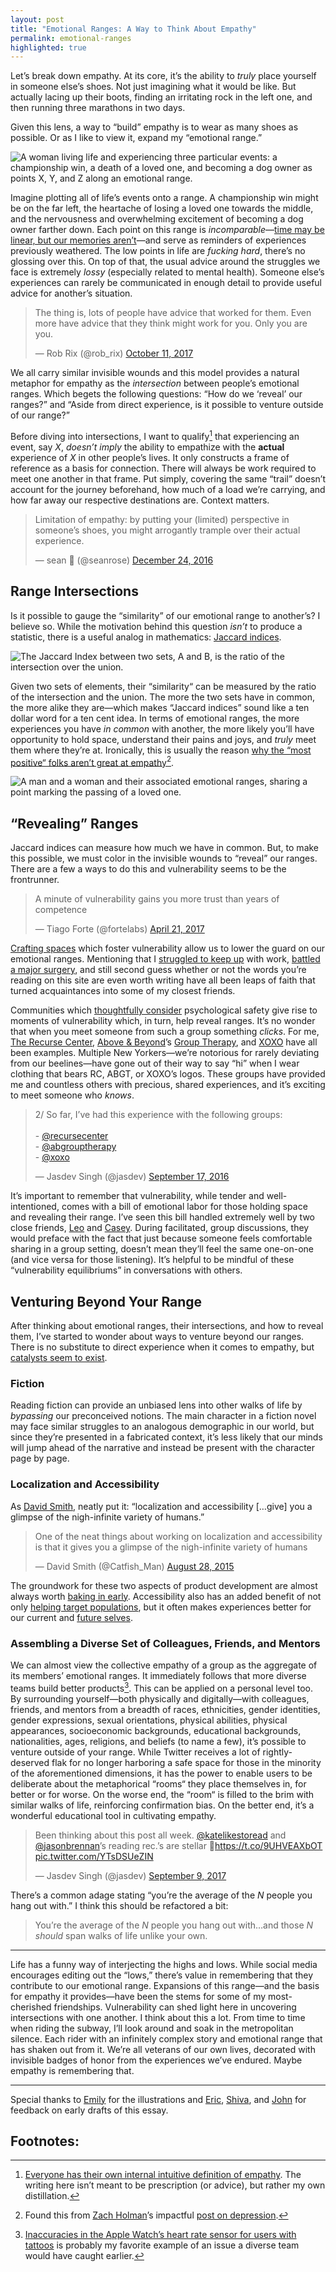 ```yaml
---
layout: post
title: "Emotional Ranges: A Way to Think About Empathy"
permalink: emotional-ranges
highlighted: true
---
```


Let’s break down empathy. At its core, it’s the ability to _truly_ place yourself in someone else’s shoes. Not just imagining what it would be like. But actually lacing up their boots, finding an irritating rock in the left one, and then running three marathons in two days.

Given this lens, a way to “build” empathy is to wear as many shoes as possible. Or as I like to view it, expand my “emotional range.”

![A woman living life and experiencing three particular events: a championship win, a death of a loved one, and becoming a dog owner as points X, Y, and Z along an emotional range.](/public/images/empathy.jpg)

Imagine plotting all of life’s events onto a range. A championship win might be on the far left, the heartache of losing a loved one towards the middle, and the nervousness and overwhelming excitement of becoming a dog owner farther down. Each point on this range is _incomparable_—[time may be linear, but our memories aren’t](/nostalgia)—and serve as reminders of experiences previously weathered. The low points in life are _fucking hard_, there’s no glossing over this. On top of that, the usual advice around the struggles we face is extremely _lossy_ (especially related to mental health). Someone else’s experiences can rarely be communicated in enough detail to provide useful advice for another’s situation.

<blockquote class="twitter-tweet" data-conversation="none" data-lang="en"><p lang="en" dir="ltr">The thing is, lots of people have advice that worked for them. Even more have advice that they think might work for you. Only you are you.</p>&mdash; Rob Rix‎ (@rob_rix) <a href="https://twitter.com/rob_rix/status/917914155256041472?ref_src=twsrc%5Etfw">October 11, 2017</a></blockquote> <script async src="//platform.twitter.com/widgets.js" charset="utf-8"></script>

We all carry similar invisible wounds and this model provides a natural metaphor for empathy as the _intersection_ between people’s emotional ranges. Which begets the following questions: “How do we ‘reveal’ our ranges?” and “Aside from direct experience, is it possible to venture outside of our range?”

Before diving into intersections, I want to qualify[^1] that experiencing an event, say _X_, _doesn’t imply_ the ability to empathize with the **actual** experience of _X_ in other people’s lives. It only constructs a frame of reference as a basis for connection. There will always be work required to meet one another in that frame. Put simply, covering the same “trail” doesn’t account for the journey beforehand, how much of a load we’re carrying, and how far away our respective destinations are. Context matters.

<blockquote class="twitter-tweet" data-conversation="none" data-lang="en"><p lang="en" dir="ltr">Limitation of empathy: by putting your (limited) perspective in someone’s shoes, you might arrogantly trample over their actual experience.</p>&mdash; sean 🌹 (@seanrose) <a href="https://twitter.com/seanrose/status/812750884987813888?ref_src=twsrc%5Etfw">December 24, 2016</a></blockquote> <script async src="https://platform.twitter.com/widgets.js" charset="utf-8"></script>

## Range Intersections

Is it possible to gauge the “similarity” of our emotional range to another’s? I believe so. While the motivation behind this question _isn’t_ to produce a statistic, there is a useful analog in mathematics: [Jaccard indices](https://en.wikipedia.org/wiki/Jaccard_index).

![The Jaccard Index between two sets, A and B, is the ratio of the intersection over the union.](/public/images/jaccard_index.png)

Given two sets of elements, their “similarity“ can be measured by the ratio of the intersection and the union. The more the two sets have in common, the more alike they are—which makes “Jaccard indices” sound like a ten dollar word for a ten cent idea. In terms of emotional ranges, the more experiences you have _in common_ with another, the more likely you’ll have opportunity to hold space, understand their pains and joys, and _truly_ meet them where they’re at. Ironically, this is usually the reason [why the “most positive“ folks aren’t great at empathy](http://bigthink.com/ideafeed/extremely-positive-people-overestimate-their-ability-to-empathize)[^2].

![A man and a woman and their associated emotional ranges, sharing a point marking the passing of a loved one.](/public/images/crossing_paths.jpg)

## “Revealing” Ranges

Jaccard indices can measure how much we have in common. But, to make this possible, we must color in the invisible wounds to “reveal” our ranges. There are a few a ways to do this and vulnerability seems to be the frontrunner.

<blockquote class="twitter-tweet" data-lang="en"><p lang="en" dir="ltr">A minute of vulnerability gains you more trust than years of competence</p>&mdash; Tiago Forte (@fortelabs) <a href="https://twitter.com/fortelabs/status/855496735749165057?ref_src=twsrc%5Etfw">April 21, 2017</a></blockquote> <script async src="https://platform.twitter.com/widgets.js" charset="utf-8"></script>

[Crafting spaces](/crafting-space) which foster vulnerability allow us to lower the guard on our emotional ranges. Mentioning that I [struggled to keep up](/moving-too-fast) with work, [battled a major surgery](/thoughts/2016-12-30), and still second guess whether or not the words you’re reading on this site are even worth writing have all been leaps of faith that turned acquaintances into some of my closest friends.

Communities which [thoughtfully consider](https://www.recurse.com/manual) psychological safety give rise to moments of vulnerability which, in turn, help reveal ranges. It’s no wonder that when you meet someone from such a group something _clicks_. For me, [The Recurse Center](https://twitter.com/recursecenter), [Above & Beyond](https://twitter.com/aboveandbeyond)’s [Group Therapy](https://twitter.com/abgrouptherapy), and [XOXO](https://twitter.com/xoxo) have all been examples. Multiple New Yorkers—we’re notorious for rarely deviating from our beelines—have gone out of their way to say “hi” when I wear clothing that bears RC, ABGT, or XOXO’s logos. These groups have provided me and countless others with  precious, shared experiences, and it’s exciting to meet someone who _knows_.

<blockquote class="twitter-tweet" data-lang="en"><p lang="en" dir="ltr">2/ So far, I’ve had this experience with the following groups:<br><br>- <a href="https://twitter.com/recursecenter?ref_src=twsrc%5Etfw">@recursecenter</a><br>- <a href="https://twitter.com/abgrouptherapy?ref_src=twsrc%5Etfw">@abgrouptherapy</a><br>- <a href="https://twitter.com/xoxo?ref_src=twsrc%5Etfw">@xoxo</a></p>&mdash; Jasdev Singh (@jasdev) <a href="https://twitter.com/jasdev/status/777203237984280580?ref_src=twsrc%5Etfw">September 17, 2016</a></blockquote> <script async src="https://platform.twitter.com/widgets.js" charset="utf-8"></script>

It’s important to remember that vulnerability, while tender and well-intentioned, comes with a bill of emotional labor for those holding space and revealing their range. I’ve seen this bill handled extremely well by two close friends, [Leo](https://twitter.com/LeoWid) and [Casey](https://twitter.com/CaseyRosengren). During facilitated, group discussions, they would preface with the fact that just because someone feels comfortable sharing in a group setting, doesn’t mean they’ll feel the same one-on-one (and vice versa for those listening). It’s helpful to be mindful of these “vulnerability equilibriums” in conversations with others.

## Venturing Beyond Your Range

After thinking about emotional ranges, their intersections, and how to reveal them, I’ve started to wonder about ways to venture beyond our ranges. There is no substitute to direct experience when it comes to empathy, but [catalysts seem to exist](https://twitter.com/seanrose/status/893184609969610754).

### Fiction

Reading fiction can provide an unbiased lens into other walks of life by _bypassing_ our preconceived notions. The main character in a fiction novel may face similar struggles to an analogous demographic in our world, but since they’re presented in a fabricated context, it’s less likely that our minds will jump ahead of the narrative and instead be present with the character page by page.

### Localization and Accessibility

As [David Smith](https://twitter.com/Catfish_Man), neatly put it: “localization and accessibility […give] you a glimpse of the nigh-infinite variety of humans.”

<blockquote class="twitter-tweet" data-lang="en"><p lang="en" dir="ltr">One of the neat things about working on localization and accessibility is that it gives you a glimpse of the nigh-infinite variety of humans</p>&mdash; David Smith (@Catfish_Man) <a href="https://twitter.com/Catfish_Man/status/637294479892844544?ref_src=twsrc%5Etfw">August 28, 2015</a></blockquote> <script async src="https://platform.twitter.com/widgets.js" charset="utf-8"></script>

The groundwork for these two aspects of product development are almost always worth [baking in early](https://twitter.com/jasdev/status/879705191058210817). Accessibility also has an added benefit of not only [helping target populations](https://www.vincit.fi/en/blog/software-development-450-words-per-minute/), but it often makes experiences better for our current and [future selves](http://inessential.com/2017/10/03/accessibility).

### Assembling a Diverse Set of Colleagues, Friends, and Mentors

We can almost view the collective empathy of a group as the aggregate of its members’ emotional ranges. It immediately follows that more diverse teams build better products[^3]. This can be applied on a personal level too. By surrounding yourself—both physically and digitally—with colleagues, friends, and mentors from a breadth of races, ethnicities, gender identities, gender expressions, sexual orientations, physical abilities, physical appearances, socioeconomic backgrounds, educational backgrounds, nationalities, ages, religions, and beliefs (to name a few), it’s possible to venture outside of your range. While Twitter receives a lot of rightly-deserved flak for no longer harboring a safe space for those in the minority of the aforementioned dimensions, it has the power to enable users to be deliberate about the metaphorical “rooms“ they place themselves in, for better or for worse. On the worse end, the “room“ is filled to the brim with similar walks of life, reinforcing confirmation bias. On the better end, it’s a wonderful educational tool in cultivating empathy.

<blockquote class="twitter-tweet" data-lang="en"><p lang="en" dir="ltr">Been thinking about this post all week. <a href="https://twitter.com/katelikestoread?ref_src=twsrc%5Etfw">@katelikestoread</a> and <a href="https://twitter.com/jasonbrennan?ref_src=twsrc%5Etfw">@jasonbrennan</a>’s reading rec.’s are stellar 💯<a href="https://t.co/9UHVEAXbOT">https://t.co/9UHVEAXbOT</a> <a href="https://t.co/YTsDSUeZIN">pic.twitter.com/YTsDSUeZIN</a></p>&mdash; Jasdev Singh (@jasdev) <a href="https://twitter.com/jasdev/status/906596468873728000?ref_src=twsrc%5Etfw">September 9, 2017</a></blockquote> <script async src="https://platform.twitter.com/widgets.js" charset="utf-8"></script>

There’s a common adage stating “you’re the average of the _N_ people you hang out with.” I think this should be refactored a bit:

> You’re the average of the _N_ people you hang out with…and those _N_ _should_ span walks of life unlike your own.

---

Life has a funny way of interjecting the highs and lows. While social media encourages editing out the “lows,” there’s value in remembering that they contribute to our emotional range. Expansions of this range—and the basis for empathy it provides—have been the stems for some of my most-cherished friendships. Vulnerability can shed light here in uncovering intersections with one another. I think about this a lot. From time to time when riding the subway, I’ll look around and soak in the metropolitan silence. Each rider with an infinitely complex story and emotional range that has shaken out from it. We’re all veterans of our own lives, decorated with invisible badges of honor from the experiences we’ve endured. Maybe empathy is remembering that.

---

Special thanks to [Emily](https://twitter.com/emilywithcurls) for the illustrations and [Eric](https://twitter.com/EricJorgenson), [Shiva](http://twitter.com/ShivaKilaru), and [John](https://twitter.com/jxxf) for feedback on early drafts of this essay.

## Footnotes:

[^1]: [Everyone has their own internal intuitive definition of empathy](https://twitter.com/artypapers/status/788786532979052544). The writing here isn’t meant to be prescription (or advice), but rather my own distillation.

[^2]: Found this from [Zach Holman](https://twitter.com/holman)’s impactful [post on depression](https://zachholman.com/posts/the-depression-thing).

[^3]: [Inaccuracies in the Apple Watch’s heart rate sensor for users with tattoos](https://www.imore.com/heres-why-apple-watch-does-not-play-nice-with-some-tattoos) is probably my favorite example of an issue a diverse team would have caught earlier.
